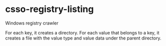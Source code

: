 csso-registry-listing
=====================

Windows registry crawler

For each key, it creates a directory.
For each value that belongs to a key, it creates a file with the value type and value data under the parent directory.
